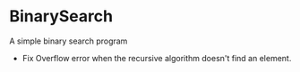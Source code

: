 # BinarySearch
A simple binary search program
- Fix Overflow error when the recursive algorithm doesn't find an element.
